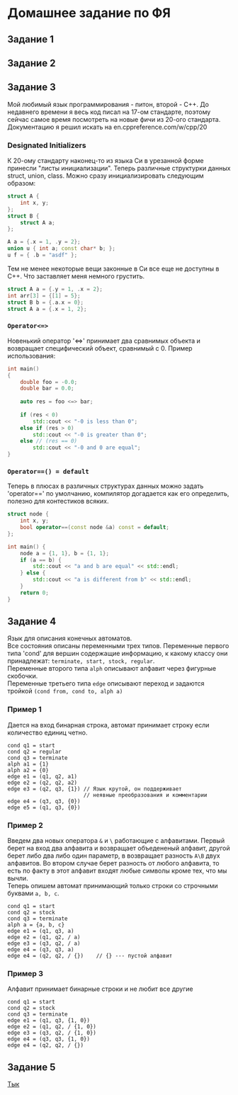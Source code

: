 # Домашнее задание по ФЯ
## Задание 1
## Задание 2
## Задание 3
Мой любимый язык программирования - питон, второй - C++. До недавнего времени я весь код писал на 
17-ом стандарте, поэтому сейчас самое время посмотреть на новые фичи из 20-ого стандарта. \
Документацию я решил искать на en.cppreference.com/w/cpp/20
### Designated Initializers
К 20-ому стандарту наконец-то из языка Си в урезанной форме принесли "листы инициализации". 
Теперь различные структурки данных struct, union, class. Можно сразу инициализировать следующим образом:

```cpp
struct A { 
    int x, y; 
};
struct B { 
    struct A a; 
};

A a = {.x = 1, .y = 2};
union u { int a; const char* b; };
u f = { .b = "asdf" }; 
```
Тем не менее некоторые вещи законные в Си все еще не доступны в C++. Что заставляет меня немного грустить. 
```c
struct A a = {.y = 1, .x = 2};
int arr[3] = {[1] = 5};        
struct B b = {.a.x = 0};       
struct A a = {.x = 1, 2}; 
```
### `Operator<=>`
Новенький оператор '<=>' принимает два сравнимых объекта и возвращает специфический объект, сравнимый с 0. 
Пример использования: 
```cpp
int main()
{
    double foo = -0.0;
    double bar = 0.0;
 
    auto res = foo <=> bar;
 
    if (res < 0)
        std::cout << "-0 is less than 0";
    else if (res > 0)
        std::cout << "-0 is greater than 0";
    else // (res == 0)
        std::cout << "-0 and 0 are equal";
}
```
### `Operator==() = default`
Теперь в плюсах в различных структурах данных можно задать 'operator==' по умолчанию, 
компилятор догадается как его определить, полезно для контестиков всяких.
```cpp
struct node {
    int x, y;
    bool operator==(const node &a) const = default;
};

int main() {
    node a = {1, 1}, b = {1, 1};
    if (a == b) {
        std::cout << "a and b are equal" << std::endl;
    } else {
        std::cout << "a is different from b" << std::endl;
    }
    return 0;
}
```
## Задание 4
Язык для описания конечных автоматов.  
Все состояния описаны переменными трех типов. Переменные первого типа 'cond' для вершин содержащие информацию,
 к какому классу они принадлежат: `terminate, start, stock, regular`.  
 Переменные второго типа `alph` описывают алфавит через фигурные скобочки.  
 Переменные третьего типа `edge` описывают переход и задаются тройкой `(cond from, cond to, alph a)`
 ### Пример 1
Дается на вход бинарная строка, автомат принимает строку если количество единиц четно. 
```
cond q1 = start
cond q2 = regular
cond q3 = terminate
alph a1 = {1}
alph a2 = {0}
edge e1 = (q1, q2, a1)
edge e2 = (q2, q2, a2)
edge e3 = (q2, q3, {1}) // Язык крутой, он поддерживает  
                        // неявные преобразования и комментарии 
edge e4 = (q3, q3, {0})
edge e5 = (q1, q3, {0})
```
### Пример 2
Введем два новых оператора `&` и `\` работающие с алфавитами. Первый берет на вход два алфавита и возвращает объедененый алфавит, другой берет либо два либо один параметр, в возвращает разность `A\B` двух алфавитов. Во втором случае берет разность от любого алфавита, то есть по факту в этот алфавит входят любые символы кроме тех, что мы вычли.  
Теперь опишем автомат принимающий только строки со строчными буквами `а, b, c`.  
```
cond q1 = start
cond q2 = stock
cond q3 = terminate
alph a = {a, b, c}
edge e1 = (q1, q3, a)
edge e2 = (q1, q2, / a)
edge e3 = (q3, q2, / a)
edge e4 = (q3, q3, a)
edge e4 = (q2, q2, / {})    // {} --- пустой алфавит
```
### Пример 3 
Алфавит принимает бинарные строки и не любит все другие
```
cond q1 = start
cond q2 = stock
cond q3 = terminate
edge e1 = (q1, q3, {1, 0})
edge e2 = (q1, q2, / {1, 0})
edge e3 = (q3, q2, / {1, 0})
edge e4 = (q3, q3, {1, 0})
edge e4 = (q2, q2, / {})
```
## Задание 5
[Тык](vscode_ext)